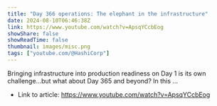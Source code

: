```yaml
---
title: "Day 366 operations: The elephant in the infrastructure"
date: 2024-08-10T06:46:38Z
link: https://www.youtube.com/watch?v=ApsqYCcbEog
showShare: false
showReadTime: false
thumbnail: images/misc.png
tags: ["youtube.com/@HashiCorp"]
---
```

Bringing infrastructure into production readiness on Day 1 is its own challenge...but what about Day 365 and beyond? In this ...

- Link to article: https://www.youtube.com/watch?v=ApsqYCcbEog